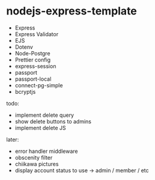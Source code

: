 # nodejs-express-template

-   Express
-   Express Validator
-   EJS
-   Dotenv
-   Node-Postgre
-   Prettier config
-   express-session
-   passport
-   passport-local
-   connect-pg-simple
-   bcryptjs

todo:
- implement delete query
- show delete buttons to admins
- implement delete JS

later:
- error handler middleware
- obscenity filter
- chiikawa pictures
- display account status to use -> admin / member / etc